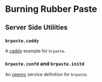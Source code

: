 Burning Rubber Paste
====================

Server Side Utilities
---------------------

### `brpaste.caddy`
A [caddy](https://caddyserver.com/) example for `brpaste`.

### `brpaste.confd` and `brpaste.initd`
An [openrc](https://wiki.gentoo.org/wiki/Project:OpenRC) service definition for `brpaste`.

